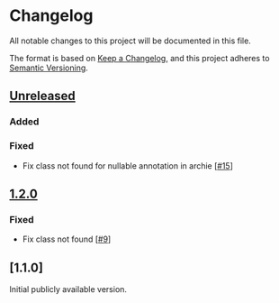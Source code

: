 # Changelog

All notable changes to this project will be documented in this file.

The format is based on [Keep a Changelog](https://keepachangelog.com/en/1.0.0/), and this project adheres
to [Semantic Versioning](https://semver.org/spec/v2.0.0.html).

## [Unreleased]
### Added
### Fixed
- Fix class not found for nullable annotation in archie [[#15](https://github.com/ehrbase/migration-tool/pull/15)]

## [1.2.0]
### Fixed

- Fix class not found [[#9](https://github.com/ehrbase/migration-tool/pull/9)]

## [1.1.0]

Initial publicly available version.

[1.2.0]: https://github.com/ehrbase/migration-tool/compare/v1.1.0...v1.2.0
[unreleased]: https://github.com/ehrbase/migration-tool/compare/v1.2.0...HEAD
